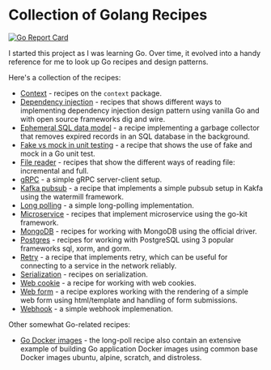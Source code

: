 # Collection of Golang Recipes

[![Go Report Card](https://goreportcard.com/badge/github.com/cybersamx/go-recipes)](https://goreportcard.com/report/github.com/cybersamx/go-recipes)

I started this project as I was learning Go. Over time, it evolved into a handy reference for me to look up Go recipes and design patterns.

Here's a collection of the recipes:

* [Context](context) - recipes on the `context` package.
* [Dependency injection](dependency-injection) - recipes that shows different ways to implementing dependency injection design pattern using vanilla Go and with open source frameworks dig and wire.
* [Ephemeral SQL data model](ephemeral-sql-data) - a recipe implementing a garbage collector that removes expired records in an SQL database in the background.
* [Fake vs mock in unit testing](fake-mock) - a recipe that shows the use of fake and mock in a Go unit test.
* [File reader](file-reader) - recipes that show the different ways of reading file: incremental and full.
* [gRPC](grpc) - a simple gRPC server-client setup.
* [Kafka pubsub](kafka-pubsub) - a recipe that implements a simple pubsub setup in Kakfa using the watermill framework.
* [Long polling](long-poll) - a simple long-polling implementation.
* [Microservice](microservice) - recipes that implement microservice using the go-kit framework.
* [MongoDB](mongo) - recipes for working with MongoDB using the official driver.
* [Postgres](postgres) - recipes for working with PostgreSQL using 3 popular frameworks sql, xorm, and gorm.
* [Retry](retry) - a recipe that implements retry, which can be useful for connecting to a service in the network reliably.
* [Serialization](serialization) - recipes on serialization.
* [Web cookie](cookie) - a recipe for working with web cookies.
* [Web form](web-form) - a recipe explores working with the rendering of a simple web form using html/template and handling of form submissions.
* [Webhook](webhook) - a simple webhook implemenation.

Other somewhat Go-related recipes:

* [Go Docker images](long-poll) - the long-poll recipe also contain an extensive example of building Go application Docker images using common base Docker images ubuntu, alpine, scratch, and distroless.
